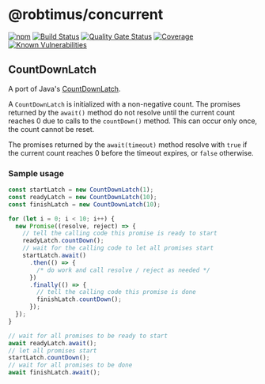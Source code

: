 # @robtimus/concurrent
[![npm](https://img.shields.io/npm/v/@robtimus/connect-client-sdk)](https://www.npmjs.com/package/@robtimus/concurrent)
[![Build Status](https://github.com/robtimus/concurrent-ts/actions/workflows/build.yml/badge.svg)](https://github.com/robtimus/concurrent-ts/actions/workflows/build.yml)
[![Quality Gate Status](https://sonarcloud.io/api/project_badges/measure?project=robtimus%3Aconcurrent&metric=alert_status)](https://sonarcloud.io/summary/overall?id=robtimus%3Aconcurrent)
[![Coverage](https://sonarcloud.io/api/project_badges/measure?project=robtimus%3Aconcurrent&metric=coverage)](https://sonarcloud.io/summary/overall?id=robtimus%3Aconcurrent)
[![Known Vulnerabilities](https://snyk.io/test/github/robtimus/concurrent-ts/badge.svg)](https://snyk.io/test/github/robtimus/concurrent-ts)

## CountDownLatch

A port of Java's [CountDownLatch](https://docs.oracle.com/en/java/javase/21/docs/api/java.base/java/util/concurrent/CountDownLatch.html).

A `CountDownLatch` is initialized with a non-negative count. The promises returned by the `await()` method do not resolve until the current count reaches 0 due to calls to the `countDown()` method. This can occur only once, the count cannot be reset.

The promises returned by the `await(timeout)` method resolve with `true` if the current count reaches 0 before the timeout expires, or `false` otherwise.

### Sample usage

```typescript
const startLatch = new CountDownLatch(1);
const readyLatch = new CountDownLatch(10);
const finishLatch = new CountDownLatch(10);

for (let i = 0; i < 10; i++) {
  new Promise((resolve, reject) => {
    // tell the calling code this promise is ready to start
    readyLatch.countDown();
    // wait for the calling code to let all promises start
    startLatch.await()
      .then(() => {
        /* do work and call resolve / reject as needed */
      })
      .finally(() => {
        // tell the calling code this promise is done
        finishLatch.countDown();
      });
  });
}

// wait for all promises to be ready to start
await readyLatch.await();
// let all promises start
startLatch.countDown();
// wait for all promises to be done
await finishLatch.await();
```
